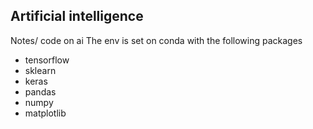 ## Artificial intelligence

Notes/ code on ai 
The env is set on conda with the following packages

- tensorflow
- sklearn
- keras
- pandas
- numpy
- matplotlib
